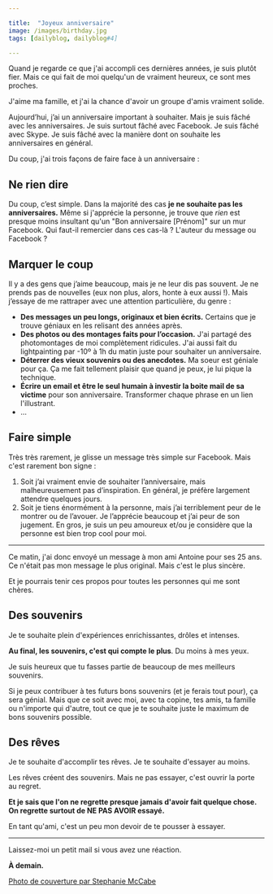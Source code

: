 ```yaml
---

title:  "Joyeux anniversaire"
image: /images/birthday.jpg
tags: [dailyblog, dailyblog#4]

---
```


Quand je regarde ce que j'ai accompli ces dernières années, je suis plutôt fier. Mais ce qui fait de moi quelqu'un de vraiment heureux, ce sont mes proches.

J'aime ma famille, et j'ai la chance d'avoir un groupe d'amis vraiment solide.

Aujourd’hui, j’ai un anniversaire important à souhaiter. Mais je suis fâché avec les anniversaires. Je suis surtout fâché avec Facebook. Je suis fâché avec Skype. Je suis fâché avec la manière dont on souhaite les anniversaires en général.

Du coup, j'ai trois façons de faire face à un anniversaire :

## Ne rien dire

Du coup, c’est simple. Dans la majorité des cas **je ne souhaite pas les anniversaires.** Même si j'apprécie la personne, je trouve que *rien* est presque moins insultant qu'un "Bon anniversaire [Prénom]" sur un mur Facebook. Qui faut-il remercier dans ces cas-là ? L'auteur du message ou Facebook ?

## Marquer le coup

Il y a des gens que j’aime beaucoup, mais je ne leur dis pas souvent. Je ne prends pas de nouvelles (eux non plus, alors, honte à eux aussi !). Mais j’essaye de me rattraper avec une attention particulière, du genre :

- **Des messages un peu longs, originaux et bien écrits.** Certains que je trouve géniaux en les relisant des années après.
- **Des photos ou des montages faits pour l’occasion.** J'ai partagé des photomontages de moi complètement ridicules. J'ai aussi fait du lightpainting par -10º à 1h du matin juste pour souhaiter un anniversaire.
- **Déterrer des vieux souvenirs ou des anecdotes.** Ma soeur est géniale pour ça. Ça me fait tellement plaisir que quand je peux, je lui pique la technique.
- **Écrire un email et être le seul humain à investir la boite mail de sa victime** pour son anniversaire. Transformer chaque phrase en un lien l'illustrant.
- ...

## Faire simple

Très très rarement, je glisse un message très simple sur Facebook. Mais c'est rarement bon signe :

1. Soit j’ai vraiment envie de souhaiter l’anniversaire, mais malheureusement pas d’inspiration. En général, je préfère largement attendre quelques jours. 
2. Soit je tiens énormément à la personne, mais j’ai terriblement peur de le montrer ou de l’avouer. Je l’apprécie beaucoup et j’ai peur de son jugement. En gros, je suis un peu amoureux et/ou je considère que la personne est bien trop cool pour moi.

___ 

Ce matin, j'ai donc envoyé un message à mon ami Antoine pour ses 25 ans. Ce n'était pas mon message le plus original. Mais c'est le plus sincère. 

Et je pourrais tenir ces propos pour toutes les personnes qui me sont chères.

## Des souvenirs

Je te souhaite plein d'expériences enrichissantes, drôles et intenses. 

**Au final, les souvenirs, c'est qui compte le plus**. Du moins à mes yeux.

Je suis heureux que tu fasses partie de beaucoup de mes meilleurs souvenirs.

Si je peux contribuer à tes futurs bons souvenirs (et je ferais tout pour), ça sera génial. Mais que ce soit avec moi, avec ta copine, tes amis, ta famille ou n'importe qui d'autre, tout ce que je te souhaite juste le maximum de bons souvenirs possible.

## Des rêves

Je te souhaite d'accomplir tes rêves. Je te souhaite d'essayer au moins.

Les rêves créent des souvenirs. Mais ne pas essayer, c'est ouvrir la porte au regret.

**Et je sais que l'on ne regrette presque jamais d'avoir fait quelque chose. On regrette surtout de NE PAS AVOIR essayé.**

En tant qu'ami, c'est un peu mon devoir de te pousser à essayer.

___

Laissez-moi un petit mail si vous avez une réaction.

**À demain.**

[Photo de couverture par Stephanie McCabe](https://unsplash.com/stephaniemccabe)